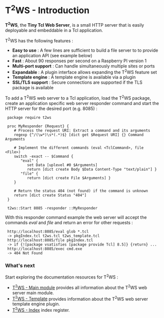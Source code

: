 # T<sup>2</sup>WS - Introduction

**T<sup>2</sup>WS**, the **Tiny Tcl Web Server**, is a small HTTP server that is easily deployable and embeddable in a Tcl application.

T<sup>2</sup>WS has the following features :

- **Easy to use** : A few lines are sufficient to build a file server to to provide an application API (see example below)
- **Fast** : About 90 responses per second on a Raspberry PI version 1
- **Multi-port support** : Can handle simultaneously multiple sites or ports
- **Expandable** : A plugin interface allows expanding the T<sup>2</sup>WS feature set
- **Template engine** : A template engine is available via a plugin
- **SSL/TLS support** : Secure connections are supported if the TLS package is available

To add a T<sup>2</sup>WS web server to a Tcl application, load the T<sup>2</sup>WS package, create an application specific web server responder command and start the HTTP server for the desired port (e.g. 8085) :

```
 package require t2ws

 proc MyResponder {Request} {
    # Process the request URI: Extract a command and its arguments
    regexp {^/(\w*)\s*(.*)$} [dict get $Request URI] {} Command Arguments

    # Implement the different commands (eval <TclCommand>, file <File>)
    switch -exact -- $Command {
       "eval" {
          set Data [uplevel #0 $Arguments]
          return [dict create Body $Data Content-Type "text/plain"] }
       "file" {
          return [dict create File $Arguments] }
    }

    # Return the status 404 (not found) if the command is unknown
    return [dict create Status "404"]
 }

 t2ws::Start 8085 -responder ::MyResponder
```

With this responder command example the web server will accept the commands _eval_ and _file_ and return an error for other requests :

```
 http://localhost:8085/eval glob *.tcl
 -> pkgIndex.tcl t2ws.tcl t2ws_template.tcl
 http://localhost:8085/file pkgIndex.tcl
 -> if {![package vsatisfies [package provide Tcl] 8.5]} {return} ...
 http://localhost:8085/exec cmd.exe
 -> 404 Not Found
```

### What's next

Start exploring the documentation resources for T<sup>2</sup>WS :

* [T<sup>2</sup>WS - Main module](https://github.com/Drolla/t2ws/wiki/t2ws) provides all information about the T<sup>2</sup>WS web server main module.
* [T<sup>2</sup>WS - Template](https://github.com/Drolla/t2ws/wiki/t2ws_template) provides information about the T<sup>2</sup>WS web server template engine plugin.
* [T<sup>2</sup>WS - Index](https://github.com/Drolla/t2ws/wiki/Index) index register.
